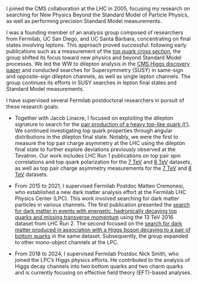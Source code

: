 I joined the CMS collaboration at the LHC in 2005, focusing my research on searching for New Physics Beyond the Standard Model of Particle Physics, as well as performing precision Standard Model measurements.

I was a founding member of an analysis group composed of researchers from Fermilab, UC San Diego, and UC Santa Barbara, concentrating on final states involving leptons. This approach proved successful: following early publications such as a measurement of the [top quark cross section](https://doi.org/10.1007/JHEP07%282011%29049), the group shifted its focus toward new physics and beyond Standard Model processes. We led the WW to dilepton analysis in the [CMS Higgs discovery paper](https://doi.org/10.1016/j.physletb.2012.08.021) and conducted searches for Supersymmetry (SUSY) in same-sign and opposite-sign dilepton channels, as well as single lepton channels. The group continues its efforts in SUSY searches in lepton final states and Standard Model measurements.

I have supervised several Fermilab postdoctoral researchers in pursuit of these research goals:

* Together with Jacob Linacre, I focused on exploiting the dilepton signature to search for the [pair production of a heavy top-like quark (t’)](https://doi.org/10.1016/j.physletb.2012.07.059). We continued investigating top quark properties through angular distributions in the dilepton final state. Notably, we were the first to measure the top pair charge asymmetry at the LHC using the dilepton final state to further explore deviations previously observed at the Tevatron. Our work includes LHC Run 1 publications on top pair spin correlations and top quark polarization for the [7 TeV](https://doi.org/10.1103/PhysRevLett.112.182001) and [8 TeV](https://doi.org/10.1103/PhysRevD.93.052007) datasets, as well as top pair charge asymmetry measurements for the [7 TeV](https://doi.org/10.1007/JHEP04%282014%29191) and [8 TeV](https://doi.org/10.1016/j.physletb.2016.07.006) datasets.

* From 2015 to 2021, I supervised Fermilab Postdoc Matteo Cremonesi, who established a new dark matter analysis effort at the Fermilab LHC Physics Center (LPC). This work involved searching for dark matter particles in various channels. The first publication presented the [search for dark matter in events with energetic, hadronically decaying top quarks and missing transverse momentum](https://doi.org/10.1007/JHEP06%282018%29027) using the 13 TeV 2016 dataset from LHC Run 2. The second focused on the [search for dark matter produced in association with a Higgs boson decaying to a pair of bottom quarks](http://arxiv.org/abs/1811.06562) in the same dataset. Subsequently, the group expanded to other mono-object channels at the LPC.

* From 2018 to 2024, I supervised Fermilab Postdoc Nick Smith, who joined the LPC’s Higgs physics efforts. He contributed to the analysis of Higgs decay channels into two bottom quarks and two charm quarks and is currently focusing on effective field theory (EFT)-based analyses.
